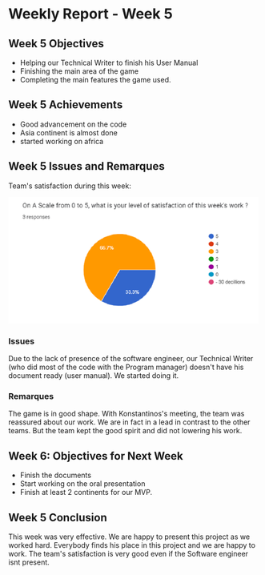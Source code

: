 # Weekly Report - Week 5
## Week 5 Objectives
- Helping our Technical Writer to finish his User Manual
- Finishing the main area of the game
- Completing the main features the game used.
## Week 5 Achievements
- Good advancement on the code
- Asia continent is almost done
- started working on africa
## Week 5 Issues and Remarques
Team's satisfaction during this week: 
 <p>
<img src="Images/Week5TeamSatisfaction.png" width="500">

### Issues
Due to the lack of presence of the software engineer, our Technical Writer (who did most of the code with the Program manager) doesn't have his document ready (user manual). We started doing it.
### Remarques
The game is in good shape. With Konstantinos's meeting, the team was reassured about our work. We are in fact in a lead in contrast to the other teams. But the team kept the good spirit and did not lowering his work. 
## Week 6: Objectives for Next Week
- Finish the documents
- Start working on the oral presentation
- Finish at least 2 continents for our MVP.
## Week 5 Conclusion

This week was very effective. We are happy to present this project as we worked hard. Everybody finds his place in this project and we are happy to work. 
The team's satisfaction is very good even if the Software engineer isnt present.